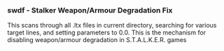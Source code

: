 ### swdf - Stalker Weapon/Armour Degradation Fix

This scans through all .ltx files in current directory, searching for various
target lines, and setting parameters to 0.0.
This is the mechanism for disabling weapon/armour degradation in S.T.A.L.K.E.R. games


